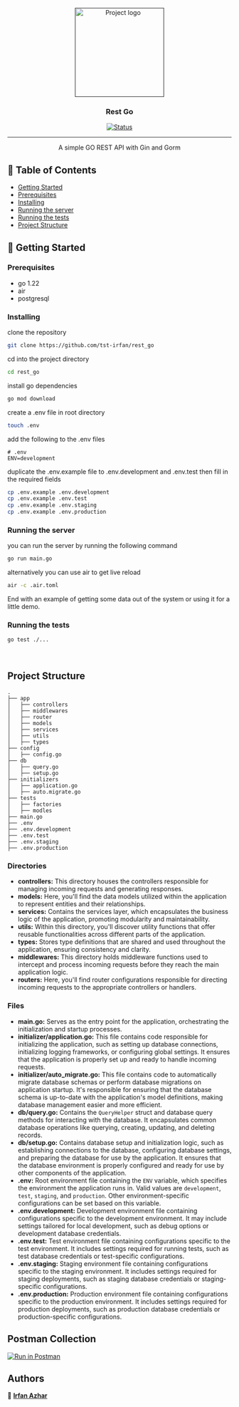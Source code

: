 <p align="center">
  <a href="" rel="noopener">
 <img width=200px height=200px src="https://i.imgur.com/6wj0hh6.jpg" alt="Project logo"></a>
</p>

<h3 align="center">Rest Go</h3>

<div align="center">

[![Status](https://img.shields.io/badge/status-active-success.svg)]()

</div>

---

<p align="center"> A simple GO REST API with Gin and Gorm
    <br> 
</p>

## 📝 Table of Contents

- [Getting Started](#getting_started)
- [Prerequisites](#prerequisites)
- [Installing](#installing)
- [Running the server](#running-the-server)
- [Running the tests](#running-the-tests)
- [Project Structure](#project-structure)



## 🏁 Getting Started <a name = "getting_started"></a>


### Prerequisites
- go 1.22
- air
- postgresql


### Installing


clone the repository

```bash
git clone https://github.com/tst-irfan/rest_go
```

cd into the project directory

```bash
cd rest_go
```

install go dependencies

```bash
go mod download
```

create a .env file in root directory
```bash
touch .env
```

add the following to the .env files

```
# .env
ENV=development
```

duplicate the .env.example file to .env.development and .env.test then fill in the required fields

```bash
cp .env.example .env.development
cp .env.example .env.test
cp .env.example .env.staging
cp .env.example .env.production
```

### Running the server

you can run the server by running the following command

```bash
go run main.go
```

alternatively you can use air to get live reload

```bash
air -c .air.toml
```

End with an example of getting some data out of the system or using it for a little demo.

### Running the tests

```bash
go test ./...
```

<br>

## Project Structure

```
.
├── app
│   ├── controllers
│   ├── middlewares
│   ├── router
│   ├── models
│   ├── services
│   ├── utils
│   ├── types
├── config
│   ├── config.go
├── db
│   ├── query.go
│   ├── setup.go
├── initializers
│   ├── application.go
│   ├── auto.migrate.go
├── tests
│   ├── factories
│   ├── modles
├── main.go
├── .env
├── .env.development
├── .env.test
├── .env.staging
├── .env.production
```
### Directories

- **controllers:** This directory houses the controllers responsible for managing incoming requests and generating responses.
- **models:** Here, you'll find the data models utilized within the application to represent entities and their relationships.
- **services:** Contains the services layer, which encapsulates the business logic of the application, promoting modularity and maintainability.
- **utils:** Within this directory, you'll discover utility functions that offer reusable functionalities across different parts of the application.
- **types:** Stores type definitions that are shared and used throughout the application, ensuring consistency and clarity.
- **middlewares:** This directory holds middleware functions used to intercept and process incoming requests before they reach the main application logic.
- **routers:** Here, you'll find router configurations responsible for directing incoming requests to the appropriate controllers or handlers.

### Files
- **main.go:** Serves as the entry point for the application, orchestrating the initialization and startup processes.
- **initializer/application.go:** This file contains code responsible for initializing the application, such as setting up database connections, initializing logging frameworks, or configuring global settings. It ensures that the application is properly set up and ready to handle incoming requests.  
- **initializer/auto_migrate.go:** This file contains code to automatically migrate database schemas or perform database migrations on application startup. It's responsible for ensuring that the database schema is up-to-date with the application's model definitions, making database management easier and more efficient.
- **db/query.go:** Contains the `QueryHelper` struct and database query methods for interacting with the database. It encapsulates common database operations like querying, creating, updating, and deleting records.
- **db/setup.go:** Contains database setup and initialization logic, such as establishing connections to the database, configuring database settings, and preparing the database for use by the application. It ensures that the database environment is properly configured and ready for use by other components of the application.
- **.env:** Root environment file containing the `ENV` variable, which specifies the environment the application runs in. Valid values are `development`, `test`, `staging`, and `production`. Other environment-specific configurations can be set based on this variable.
- **.env.development:** Development environment file containing configurations specific to the development environment. It may include settings tailored for local development, such as debug options or development database credentials.
- **.env.test:** Test environment file containing configurations specific to the test environment. It includes settings required for running tests, such as test database credentials or test-specific configurations.
- **.env.staging:** Staging environment file containing configurations specific to the staging environment. It includes settings required for staging deployments, such as staging database credentials or staging-specific configurations.
- **.env.production:** Production environment file containing configurations specific to the production environment. It includes settings required for production deployments, such as production database credentials or production-specific configurations.


## Postman Collection
  
  [![Run in Postman](https://run.pstmn.io/button.svg)](https://documenter.getpostman.com/view/30788320/2sA3BuWULJ)

## Authors
👤 [**Irfan Azhar**](http://github.com/tst-irfan)


